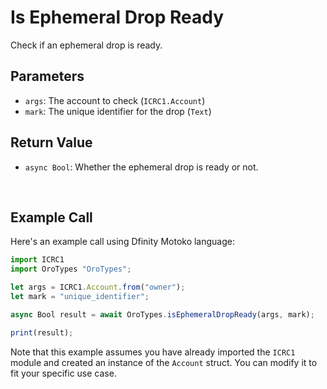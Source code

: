# Is Ephemeral Drop Ready

Check if an ephemeral drop is ready.

## Parameters

- `args`: The account to check (`ICRC1.Account`)
- `mark`: The unique identifier for the drop (`Text`)

## Return Value

- `async Bool`: Whether the ephemeral drop is ready or not.

&nbsp;

## Example Call

Here's an example call using Dfinity Motoko language:

```Javascript
import ICRC1
import OroTypes "OroTypes";

let args = ICRC1.Account.from("owner");
let mark = "unique_identifier";

async Bool result = await OroTypes.isEphemeralDropReady(args, mark);

print(result);
```

Note that this example assumes you have already imported the `ICRC1` module and created an instance of the `Account` struct. You can modify it to fit your specific use case.